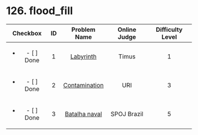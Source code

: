 # 126. flood_fill


| Checkbox | ID | Problem Name|Online Judge|Difficulty Level|
|:---:|:---:|:---:|:---:|:---:|
|<ul><li>- [ ] Done</li></ul>|1|[Labyrinth](http://acm.timus.ru/problem.aspx?space=1&num=1033)|Timus|1|
|<ul><li>- [ ] Done</li></ul>|2|[Contamination](https://www.urionlinejudge.com.br/judge/en/problems/view/1583)|URI|3|
|<ul><li>- [ ] Done</li></ul>|3|[Batalha naval](http://br.spoj.com/problems/BATALHA2/)|SPOJ Brazil|5|
